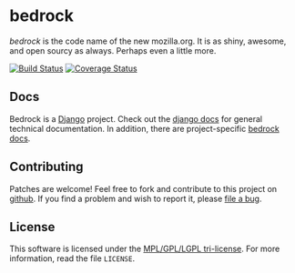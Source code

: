 bedrock
=======

*bedrock* is the code name of the new mozilla.org. It is as shiny,
awesome, and open sourcy as always. Perhaps even a little more.

[![Build Status](https://travis-ci.org/mozilla/bedrock.svg?branch=master)](https://travis-ci.org/mozilla/bedrock)
[![Coverage Status](https://img.shields.io/coveralls/mozilla/bedrock.svg)](https://coveralls.io/r/mozilla/bedrock)

Docs
----

Bedrock is a [Django][django] project. Check out the [django docs][dj-docs]
for general technical documentation. In addition, there are project-specific
[bedrock docs][br-docs].

[django]: https://www.djangoproject.com/
[dj-docs]: https://docs.djangoproject.com/
[br-docs]: http://bedrock.readthedocs.org/

Contributing
------------

Patches are welcome! Feel free to fork and contribute to this project on
[github][gh-bedrock]. If you find a problem and wish to report it, please [file
a bug][bugzilla].

[gh-bedrock]: https://github.com/mozilla/bedrock
[bugzilla]: https://bugzilla.mozilla.org/enter_bug.cgi?product=www.mozilla.org&component=Bedrock

License
-------

This software is licensed under the [MPL/GPL/LGPL tri-license][MPL]. For more
information, read the file ``LICENSE``.

[MPL]: http://www.mozilla.org/MPL/


